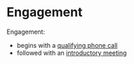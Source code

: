 # Engagement

Engagement:
- begins with a [qualifying phone call](./qualifying-phone-call.md)
- followed with an [introductory meeting](./introductory-meeting.md)
